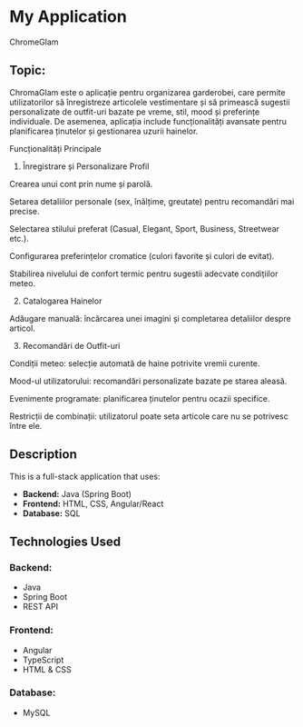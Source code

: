# My Application
ChromeGlam
## Topic: 
ChromaGlam este o aplicație pentru organizarea garderobei, care permite utilizatorilor să înregistreze articolele vestimentare și să primească sugestii personalizate de outfit-uri bazate pe vreme, stil, mood și preferințe individuale. De asemenea, aplicația include funcționalități avansate pentru planificarea ținutelor și gestionarea uzurii hainelor.

Funcționalități Principale

1. Înregistrare și Personalizare Profil

Crearea unui cont prin nume și parolă.

Setarea detaliilor personale (sex, înălțime, greutate) pentru recomandări mai precise.

Selectarea stilului preferat (Casual, Elegant, Sport, Business, Streetwear etc.).

Configurarea preferințelor cromatice (culori favorite și culori de evitat).

Stabilirea nivelului de confort termic pentru sugestii adecvate condițiilor meteo.

2. Catalogarea Hainelor

Adăugare manuală: încărcarea unei imagini și completarea detaliilor despre articol.

3. Recomandări de Outfit-uri

Condiții meteo: selecție automată de haine potrivite vremii curente.

Mood-ul utilizatorului: recomandări personalizate bazate pe starea aleasă.

Evenimente programate: planificarea ținutelor pentru ocazii specifice.

Restricții de combinații: utilizatorul poate seta articole care nu se potrivesc între ele.


## Description
This is a full-stack application that uses:
- **Backend:** Java (Spring Boot)
- **Frontend:** HTML, CSS, Angular/React
- **Database:** SQL

## Technologies Used

### Backend:
- Java
- Spring Boot
- REST API

### Frontend:
- Angular
- TypeScript
- HTML & CSS

### Database:
- MySQL 
